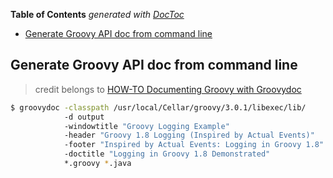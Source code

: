 <!-- START doctoc generated TOC please keep comment here to allow auto update -->
<!-- DON'T EDIT THIS SECTION, INSTEAD RE-RUN doctoc TO UPDATE -->
**Table of Contents**  *generated with [DocToc](https://github.com/thlorenz/doctoc)*

- [Generate Groovy API doc from command line](#generate-groovy-api-doc-from-command-line)

<!-- END doctoc generated TOC please keep comment here to allow auto update -->

## Generate Groovy API doc from command line

> credit belongs to [HOW-TO Documenting Groovy with Groovydoc](https://www.javaworld.com/article/2074120/documenting-groovy-with-groovydoc.html)

```bash
$ groovydoc -classpath /usr/local/Cellar/groovy/3.0.1/libexec/lib/
            -d output
            -windowtitle "Groovy Logging Example"
            -header "Groovy 1.8 Logging (Inspired by Actual Events)"
            -footer "Inspired by Actual Events: Logging in Groovy 1.8"
            -doctitle "Logging in Groovy 1.8 Demonstrated"
            *.groovy *.java
```
